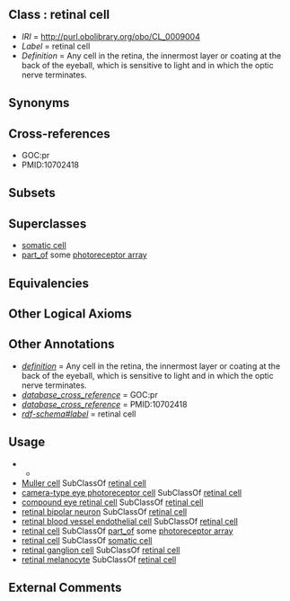 
## Class : retinal cell

 * *IRI* = http://purl.obolibrary.org/obo/CL_0009004
 * *Label* = retinal cell
 * *Definition* = Any cell in the retina, the innermost layer or coating at the back of the eyeball, which is sensitive to light and in which the optic nerve terminates.

## Synonyms


## Cross-references

 * GOC:pr
 * PMID:10702418

## Subsets


## Superclasses

 * [somatic cell](../../CL/71/CL_0002371.md)
 * [part_of](../../BFO/50/BFO_0000050.md) some [photoreceptor array](../../UBERON/88/UBERON_0005388.md)

## Equivalencies


## Other Logical Axioms


## Other Annotations

 * *[definition](../../IAO/15/IAO_0000115.md)* = Any cell in the retina, the innermost layer or coating at the back of the eyeball, which is sensitive to light and in which the optic nerve terminates.
 * *[database_cross_reference](../../ef/oboInOwl#hasDbXref.md)* = GOC:pr
 * *[database_cross_reference](../../ef/oboInOwl#hasDbXref.md)* = PMID:10702418
 * *[rdf-schema#label](../../el/rdf-schema#label.md)* = retinal cell

## Usage

 * -
 * [Muller cell](../../CL/07/CL_0011107.md) SubClassOf [retinal cell](../../CL/04/CL_0009004.md)
 * [camera-type eye photoreceptor cell](../../CL/09/CL_0010009.md) SubClassOf [retinal cell](../../CL/04/CL_0009004.md)
 * [compound eye retinal cell](../../CL/01/CL_0009001.md) SubClassOf [retinal cell](../../CL/04/CL_0009004.md)
 * [retinal bipolar neuron](../../CL/48/CL_0000748.md) SubClassOf [retinal cell](../../CL/04/CL_0009004.md)
 * [retinal blood vessel endothelial cell](../../CL/85/CL_0002585.md) SubClassOf [retinal cell](../../CL/04/CL_0009004.md)
 * [retinal cell](../../CL/04/CL_0009004.md) SubClassOf [part_of](../../BFO/50/BFO_0000050.md) some [photoreceptor array](../../UBERON/88/UBERON_0005388.md)
 * [retinal cell](../../CL/04/CL_0009004.md) SubClassOf [somatic cell](../../CL/71/CL_0002371.md)
 * [retinal ganglion cell](../../CL/40/CL_0000740.md) SubClassOf [retinal cell](../../CL/04/CL_0009004.md)
 * [retinal melanocyte](../../CL/85/CL_0002485.md) SubClassOf [retinal cell](../../CL/04/CL_0009004.md)

## External Comments

